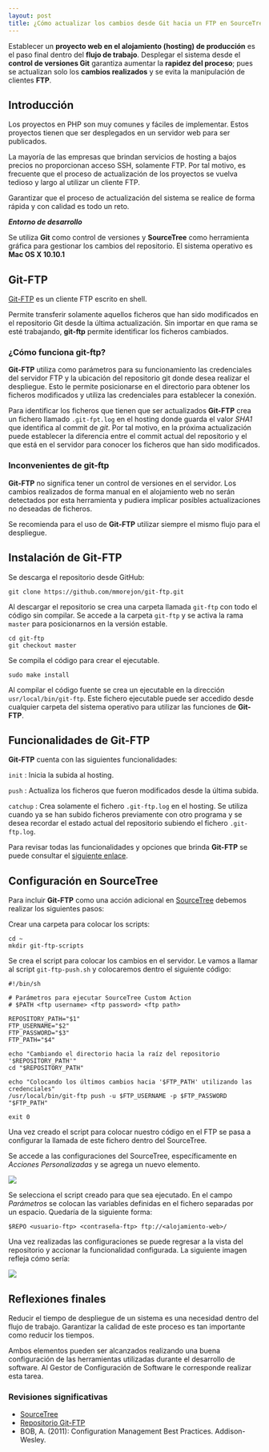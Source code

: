 ```yaml
---
layout: post
title: ¿Cómo actualizar los cambios desde Git hacia un FTP en SourceTree?
---
```


Establecer un **proyecto web en el alojamiento (hosting) de producción** es el paso final dentro del **flujo de trabajo**. Desplegar el sistema desde el **control de versiones Git** garantiza aumentar la **rapidez del proceso**; pues se actualizan solo los **cambios realizados** y se evita la manipulación de clientes **FTP**.

## Introducción

Los proyectos en PHP son muy comunes y fáciles de implementar. Estos proyectos tienen que ser desplegados en un servidor web para ser publicados.

La mayoría de las empresas que brindan servicios de hosting a bajos precios no proporcionan acceso SSH, solamente FTP. Por tal motivo, es frecuente que el proceso de actualización de los proyectos se vuelva tedioso y largo al utilizar un cliente FTP.

Garantizar que el proceso de actualización del sistema se realice de forma rápida y con calidad es todo un reto.

**_Entorno de desarrollo_**

Se utiliza **Git** como control de versiones y **SourceTree** como herramienta gráfica para gestionar los cambios del repositorio. El sistema operativo es **Mac OS X 10.10.1**

## Git-FTP

[Git-FTP](http://git-ftp.github.io/git-ftp/) es un cliente FTP escrito en shell. 

Permite transferir solamente aquellos ficheros que han sido modificados en el repositorio Git desde la última actualización. Sin importar en que rama se esté trabajando, **git-ftp** permite identificar los ficheros cambiados.

### ¿Cómo funciona git-ftp?

**Git-FTP** utiliza como parámetros para su funcionamiento las credenciales del servidor FTP y la ubicación del repositorio git donde desea realizar el despliegue. Esto le permite posicionarse en el directorio para obtener los ficheros modificados y utiliza las credenciales para establecer la conexión.

Para identificar los ficheros que tienen que ser actualizados **Git-FTP** crea un fichero llamado `.git-fpt.log` en el hosting donde guarda el valor _SHA1_ que identifica al commit de *git*. Por tal motivo, en la próxima actualización puede establecer la diferencia entre el commit actual del repositorio y el que está en el servidor para conocer los ficheros que han sido modificados.

### Inconvenientes de git-ftp

**Git-FTP** no significa tener un control de versiones en el servidor. Los cambios realizados de forma manual en el alojamiento web no serán detectados por esta herramienta y pudiera implicar posibles actualizaciones no deseadas de ficheros.

Se recomienda para el uso de **Git-FTP** utilizar siempre el mismo flujo para el despliegue.

## Instalación de Git-FTP

Se descarga el repositorio desde GitHub:

```
git clone https://github.com/mmorejon/git-ftp.git
```

Al descargar el repositorio se crea una carpeta llamada `git-ftp` con todo el código sin compilar. Se accede a la carpeta `git-ftp` y se activa la rama `master` para posicionarnos en la versión estable.

```
cd git-ftp
git checkout master
```

Se compila el código para crear el ejecutable.

```
sudo make install
```

Al compilar el código fuente se crea un ejecutable en la dirección `usr/local/bin/git-ftp`. Este fichero ejecutable puede ser accedido desde cualquier carpeta del sistema operativo para utilizar las funciones de **Git-FTP**.

## Funcionalidades de Git-FTP

**Git-FTP** cuenta con las siguientes funcionalidades:

`init` : Inicia la subida al hosting.

`push` : Actualiza los ficheros que fueron modificados desde la última subida.

`catchup` : Crea solamente el fichero `.git-ftp.log` en el hosting. Se utiliza cuando ya se han subido ficheros previamente con otro programa y se desea recordar el estado actual del repositorio subiendo el fichero `.git-ftp.log`.

Para revisar todas las funcionalidades y opciones que brinda **Git-FTP** se puede consultar el [siguiente enlace](https://github.com/mmorejon/git-ftp/blob/develop/man/git-ftp.1.md).

## Configuración en SourceTree

Para incluir **Git-FTP** como una acción adicional en [SourceTree](http://sourcetreeapp.com/) debemos realizar los siguientes pasos:

Crear una carpeta para colocar los scripts:

```
cd ~
mkdir git-ftp-scripts
```

Se crea el script para colocar los cambios en el servidor. Le vamos a llamar al script `git-ftp-push.sh` y colocaremos dentro el siguiente código:

```
#!/bin/sh

# Parámetros para ejecutar SourceTree Custom Action
# $PATH <ftp username> <ftp password> <ftp path>

REPOSITORY_PATH="$1"  
FTP_USERNAME="$2"
FTP_PASSWORD="$3"
FTP_PATH="$4"

echo "Cambiando el directorio hacia la raíz del repositorio '$REPOSITORY_PATH'"
cd "$REPOSITORY_PATH"

echo "Colocando los últimos cambios hacia '$FTP_PATH' utilizando las credenciales"
/usr/local/bin/git-ftp push -u $FTP_USERNAME -p $FTP_PASSWORD "$FTP_PATH"

exit 0
```

Una vez creado el script para colocar nuestro código en el FTP se pasa a configurar la llamada de este fichero dentro del SourceTree.

Se accede a las configuraciones del SourceTree, específicamente en _Acciones Personalizadas_ y se agrega un nuevo elemento.

<img src="{{ site.baseurl }}/images/add-custom-action.png" />

Se selecciona el script creado para que sea ejecutado. En el campo _Parámetros_ se colocan las variables definidas en el fichero separadas por un espacio. Quedaría de la siguiente forma:

```
$REPO <usuario-ftp> <contraseña-ftp> ftp://<alojamiento-web>/
```

Una vez realizadas las configuraciones se puede regresar a la vista del repositorio y accionar la funcionalidad configurada. La siguiente imagen refleja cómo sería:

<img src="{{ site.baseurl }}/images/git-ftp-sourcetree.png" />

## Reflexiones finales

Reducir el tiempo de despliegue de un sistema es una necesidad dentro del flujo de trabajo. Garantizar la calidad de este proceso es tan importante como reducir los tiempos.

Ambos elementos pueden ser alcanzados realizando una buena configuración de las herramientas utilizadas durante el desarrollo de software. Al Gestor de Configuración de Software le corresponde realizar esta tarea.

### Revisiones significativas

* [SourceTree](http://sourcetreeapp.com/)
* [Repositorio Git-FTP](https://github.com/mmorejon/git-ftp)
* BOB, A. (2011): Configuration Management Best Practices. Addison-Wesley.